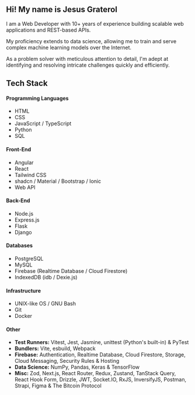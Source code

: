 ## Hi! My name is Jesus Graterol

I am a Web Developer with 10+ years of experience building scalable web applications and REST-based APIs.

My proficiency extends to data science, allowing me to train and serve complex machine learning models over the Internet.

As a problem solver with meticulous attention to detail, I'm adept at identifying and resolving intricate challenges quickly and efficiently.


## Tech Stack



#### Programming Languages

- HTML
- CSS
- JavaScript / TypeScript
- Python
- SQL


#### Front-End

- Angular
- React
- Tailwind CSS
- shadcn / Material / Bootstrap / Ionic
- Web API


#### Back-End

- Node.js
- Express.js
- Flask
- Django


#### Databases

- PostgreSQL
- MySQL
- Firebase (Realtime Database / Cloud Firestore)
- IndexedDB (idb / Dexie.js)

  
#### Infrastructure

- UNIX-like OS / GNU Bash
- Git
- Docker


#### Other

- **Test Runners:** Vitest, Jest, Jasmine, unittest (Python's built-in) & PyTest
- **Bundlers:** Vite, esbuild, Webpack
- **Firebase:** Authentication, Realtime Database, Cloud Firestore, Storage, Cloud Messaging, Security Rules & Hosting
- **Data Science:** NumPy, Pandas, Keras & TensorFlow
- **Misc:** Zod, Next.js, React Router, Redux, Zustand, TanStack Query, React Hook Form, Drizzle, JWT, Socket.IO, RxJS, InversifyJS, Postman, Strapi, Figma & The Bitcoin Protocol